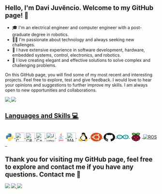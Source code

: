 ## Hello, I'm Davi Juvêncio. Welcome to my GitHub page! 🤙

- 🎓 I'm an electrical engineer and computer engineer with a post-graduate degree in robotics. 
- 👨‍💻 I'm passionate about technology and always seeking new challenges. 
- 🤖 I have extensive experience in software development, hardware, embedded systems, control, electronics, and robotics. 
- 🎯 I love creating elegant and effective solutions to solve complex and challenging problems.

On this GitHub page, you will find some of my most recent and interesting projects. Feel free to explore, test and give feedback. I would love to hear your opinions and suggestions to further improve my skills. I am always open to new opportunities and collaborations.

 <div>
  <a href="https://github.com/https://github.com/davijuvencio">
  <img height="180em" src="https://github-readme-stats.vercel.app/api?username=davijuvencio&show_icons=true&theme=dracula&include_all_commits=true&count_private=true"/>
  <img height="180em" src="https://github-readme-stats.vercel.app/api/top-langs/?username=davijuvencio&layout=compact&langs_count=7&theme=dracula"/>
</div>

## Languages and Skills 💻
 
  <div style="display: inline_block"><br>
  <img align="center" title="Python" height="30" width="30" src="https://raw.githubusercontent.com/devicons/devicon/master/icons/python/python-original.svg">
  <img align="center" title="C" height="30" width="30" src="https://user-images.githubusercontent.com/50504364/130326288-90246802-5be9-49e6-bfa2-37d043459a49.png">
  <img align="center" title="C#" height="30" width="30" src="https://user-images.githubusercontent.com/50504364/130326483-6d1aa5c0-c369-479c-b5f7-01116893841f.png">
  <img align="center" title="C++" height="30" width="30" src="https://user-images.githubusercontent.com/50504364/130326327-bb46ead9-c166-4496-827c-e18f67be7b71.png">
  <img align="center" title="Jupyter" height="30" width="30" src="https://user-images.githubusercontent.com/50504364/130326357-7aee2f21-dbc0-4c21-b938-8f8b1b19b6cd.png">
  <img align="center" title="Java" height="30" width="30" src="https://github.com/devicons/devicon/blob/master/icons/java/java-original-wordmark.svg">
  <img align="center" title="MATLAB" height="30" width="30" src="https://user-images.githubusercontent.com/50504364/130326223-675b1818-4a65-417b-8649-4c82bf2f1f88.png">
  <img align="center" title="Linux" height="30" width="40" src="https://raw.githubusercontent.com/devicons/devicon/master/icons/linux/linux-original.svg">
  <img align="center" title="Ubuntu" height="30" width="40" src="https://raw.githubusercontent.com/devicons/devicon/master/icons/ubuntu/ubuntu-plain.svg">
  <img align="center" title="GitHub" height="30" width="40" src="https://raw.githubusercontent.com/devicons/devicon/master/icons/github/github-original.svg">
  <img align="center" title="ARDUINO" height="30" width="40" src="https://raw.githubusercontent.com/devicons/devicon/master/icons/arduino/arduino-original.svg">
  <img align="center" title="RASPBERRYPI" height="30" width="40" src="https://raw.githubusercontent.com/devicons/devicon/master/icons/raspberrypi/raspberrypi-original.svg">
  <a href="https://www.ros.org/" target="_blank" rel="noreferrer"> <img align="center" src="https://upload.wikimedia.org/wikipedia/commons/b/bb/Ros_logo.svg" alt="ROS" width="60" height="30"/> &ensp;</a>
  </div>

## Thank you for visiting my GitHub page, feel free to explore and contact me if you have any questions. Contact me :envelope_with_arrow:
<div>
  <a href = "mailto:davijuvencio@gmail.com"><img src="https://img.shields.io/badge/-Gmail-%23333?style=for-the-badge&logo=gmail&logoColor=white" target="_blank"></a>
   <a href="http://lattes.cnpq.br/4271565381722032" target="_blank"><img src="https://user-images.githubusercontent.com/50504364/130326727-b3e9d761-5eff-4265-8b4c-a09ea5f6dbf9.png">
  <a href="https://www.linkedin.com/in/davijuvencio/" target="_blank"><img src="https://img.shields.io/badge/-LinkedIn-%230077B5?style=for-the-badge&logo=linkedin&logoColor=white" target="_blank"></a> 
 
</div>
